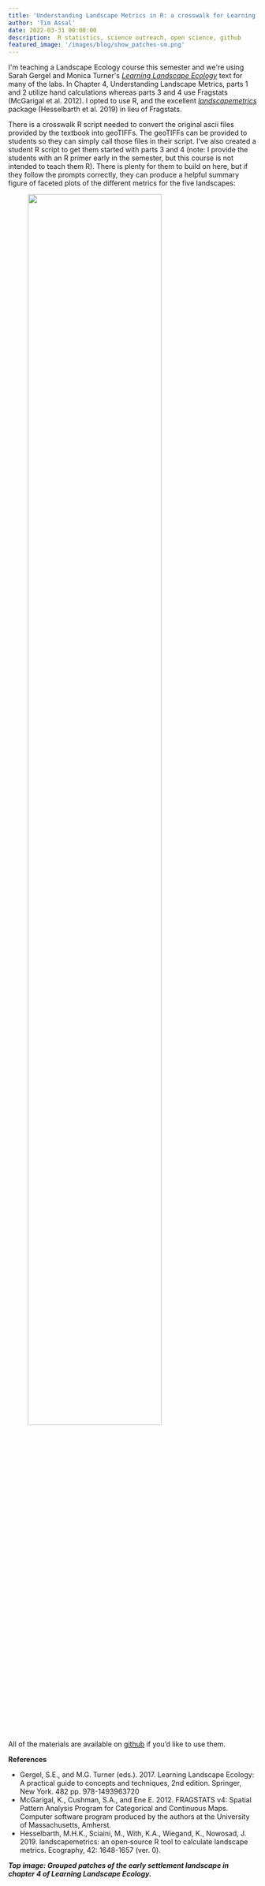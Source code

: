 ```yaml
---
title: 'Understanding Landscape Metrics in R: a crosswalk for Learning Landscape Ecology'
author: 'Tim Assal'
date: 2022-03-31 00:00:00
description:  R statistics, science outreach, open science, github
featured_image: '/images/blog/show_patches-sm.png'
---
```


I'm teaching a Landscape Ecology course this semester and we're using Sarah Gergel and Monica Turner's [*Learning Landscape Ecology*](http://sarahgergel.net/lel/learning-landscape-ecology/) text for many of the labs. In Chapter 4, Understanding Landscape Metrics, parts 1 and 2 utilize hand calculations whereas parts 3 and 4 use Fragstats (McGarigal et al. 2012). I opted to use R, and the excellent [*landscapemetrics*](https://r-spatialecology.github.io/landscapemetrics/) package (Hesselbarth et al. 2019)  in lieu of Fragstats. 

There is a crosswalk R script needed to convert the original ascii files provided by the textbook into geoTIFFs. The geoTIFFs can be provided to students so they can simply call those files in their script. I've also created a student R script to get them started with parts 3 and 4 (note: I provide the students with an R primer early in the semester, but this course is not intended to teach them R). There is plenty for them to build on here, but if they follow the prompts correctly, they can produce a helpful summary figure of faceted plots of the different metrics for the five landscapes: 

<figure>
  <img src='../../images/blog/Part4_landscape_metrics.jpg' style="width: 80%; height= 80%">
  <figcaption></figcaption>
</figure>

All of the materials are available on [github](https://github.com/tjassal/LandscapeEcology_Course/tree/main/ConvertLEECh4toR) if you’d like to use them. 

**References**

+ Gergel, S.E., and M.G. Turner (eds.). 2017. Learning Landscape Ecology: A practical guide to concepts and techniques, 2nd edition. Springer, New York. 482 pp. 978-1493963720
+ McGarigal, K., Cushman, S.A., and Ene E. 2012. FRAGSTATS v4: Spatial Pattern Analysis Program for Categorical and Continuous Maps. Computer software program produced by the authors at the University of Massachusetts, Amherst.
+ Hesselbarth, M.H.K., Sciaini, M., With, K.A., Wiegand, K., Nowosad, J. 2019. landscapemetrics: an open‐source R tool to calculate landscape metrics. Ecography, 42: 1648-1657 (ver. 0). 

***Top image: Grouped patches of the early settlement landscape in chapter 4 of Learning Landscape Ecology.***


